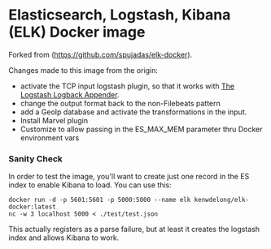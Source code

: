 # Elasticsearch, Logstash, Kibana (ELK) Docker image

Forked from (https://github.com/spujadas/elk-docker).

Changes made to this image from the origin:
- activate the TCP input logstash plugin, so that it works with [The Logstash Logback Appender](https://github.com/logstash/logstash-logback-encoder).
- change the output format back to the non-Filebeats pattern
- add a GeoIp database and activate the transformations in the input.
- Install Marvel plugin
- Customize to allow passing in the ES_MAX_MEM parameter thru Docker environment vars


### Sanity Check

In order to test the image, you'll want to create just one record in the ES index to enable Kibana to load.  You can use this:
    
    docker run -d -p 5601:5601 -p 5000:5000 --name elk kenwdelong/elk-docker:latest
    nc -w 3 localhost 5000 < ./test/test.json
    
This actually registers as a parse failure, but at least it creates the logstash index and allows Kibana to work.
